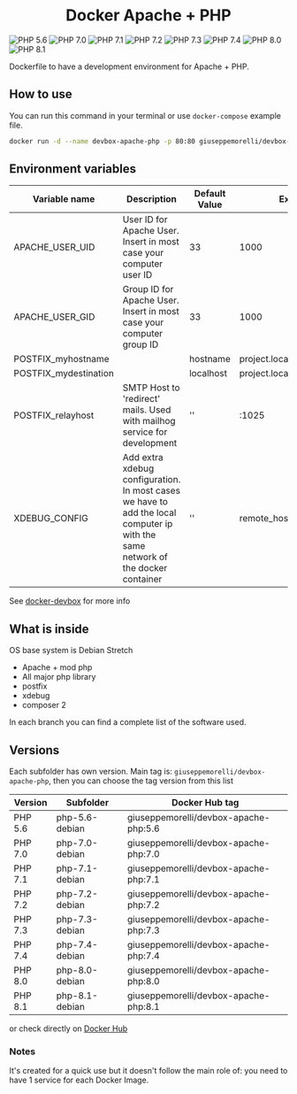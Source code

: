 <h1 align="center">Docker Apache + PHP</h1>

![PHP 5.6](https://github.com/giuseppemorelli/docker-devbox-apache-php/actions/workflows/php-5.6-debian.yml/badge.svg)
![PHP 7.0](https://github.com/giuseppemorelli/docker-devbox-apache-php/actions/workflows/php-7.0-debian.yml/badge.svg)
![PHP 7.1](https://github.com/giuseppemorelli/docker-devbox-apache-php/actions/workflows/php-7.1-debian.yml/badge.svg)
![PHP 7.2](https://github.com/giuseppemorelli/docker-devbox-apache-php/actions/workflows/php-7.2-debian.yml/badge.svg)
![PHP 7.3](https://github.com/giuseppemorelli/docker-devbox-apache-php/actions/workflows/php-7.3-debian.yml/badge.svg)
![PHP 7.4](https://github.com/giuseppemorelli/docker-devbox-apache-php/actions/workflows/php-7.4-debian.yml/badge.svg)
![PHP 8.0](https://github.com/giuseppemorelli/docker-devbox-apache-php/actions/workflows/php-8.0-debian.yml/badge.svg)
![PHP 8.1](https://github.com/giuseppemorelli/docker-devbox-apache-php/actions/workflows/php-8.1-debian.yml/badge.svg)


Dockerfile to have a development environment for Apache + PHP.

## How to use

You can run this command in your terminal or use `docker-compose` example file.

```bash
docker run -d --name devbox-apache-php -p 80:80 giuseppemorelli/devbox-apache-php:7.4 -v <your html project full path>:/var/www/html/
```

## Environment variables

| Variable name         | Description                                                                                                                           | Default Value | Example                  |
| --------------------- |---------------------------------------------------------------------------------------------------------------------------------------| ------------- | ------------------------ |
| APACHE_USER_UID       | User ID for Apache User. Insert in most case your computer user ID                                                                    | 33            | 1000                     |
| APACHE_USER_GID       | Group ID for Apache User. Insert in most case your computer group ID                                                                  | 33            | 1000                     |
| POSTFIX_myhostname    |                                                                                                                                       | hostname      | project.local            |
| POSTFIX_mydestination |                                                                                                                                       | localhost     | project.local            |
| POSTFIX_relayhost     | SMTP Host to 'redirect' mails. Used with mailhog service for development                                                              | ''            | <mailhog-ip>:1025        |
| XDEBUG_CONFIG         | Add extra xdebug configuration.<br />In most cases we have to add the local computer ip with the same network of the docker container | ''            | remote_host=172.16.244.1 |

See [docker-devbox](https://github.com/giuseppemorelli/docker-devbox) for more info

## What is inside

OS base system is Debian Stretch

- Apache + mod php
- All major php library
- postfix
- xdebug
- composer 2

In each branch you can find a complete list of the software used.



## Versions

Each subfolder has own version. Main tag is: `giuseppemorelli/devbox-apache-php`, then you can choose the tag version from this list

| Version | Subfolder      | Docker Hub tag                         |
|---------|----------------|----------------------------------------|
| PHP 5.6 | php-5.6-debian | giuseppemorelli/devbox-apache-php:5.6  |
| PHP 7.0 | php-7.0-debian | giuseppemorelli/devbox-apache-php:7.0  |
| PHP 7.1 | php-7.1-debian | giuseppemorelli/devbox-apache-php:7.1  |
| PHP 7.2 | php-7.2-debian | giuseppemorelli/devbox-apache-php:7.2  |
| PHP 7.3 | php-7.3-debian | giuseppemorelli/devbox-apache-php:7.3  |
| PHP 7.4 | php-7.4-debian | giuseppemorelli/devbox-apache-php:7.4  |
| PHP 8.0 | php-8.0-debian | giuseppemorelli/devbox-apache-php:8.0  |
| PHP 8.1 | php-8.1-debian | giuseppemorelli/devbox-apache-php:8.1 |

or check directly on [Docker Hub](https://hub.docker.com/repository/docker/giuseppemorelli/devbox-apache-php/tags?page=1&ordering=name)

### Notes

It's created for a quick use but it doesn't follow the main role of: you need to have 1 service for each Docker Image. 
